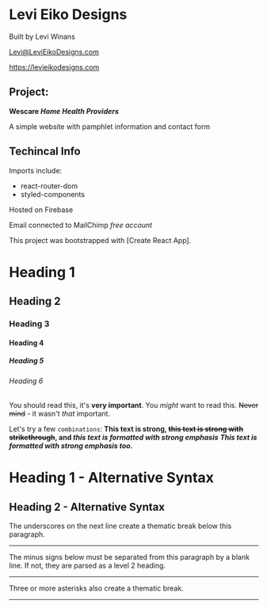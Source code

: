 # Levi Eiko Designs

Built by Levi Winans

<Levi@LeviEikoDesigns.com>

<https://levieikodesigns.com>


## Project:

**Wescare _Home Health Providers_**

A simple website with pamphlet information and contact form

## Techincal Info
Imports include:
* react-router-dom
* styled-components

Hosted on Firebase

Email connected to MailChimp _free account_



This project was bootstrapped with [Create React App].



# Heading 1
## Heading 2
### Heading 3
#### Heading 4
##### Heading 5
###### Heading 6

You should read this, it's **very important**.
You _might_ want to read this.
~~Never mind~~ - it wasn't _that_ important.

Let's try a few `combinations`:
**This text is strong, ~~this text is strong with strikethrough~~, and _this text is formatted with strong emphasis_**
***This text is formatted with strong emphasis too.***

Heading 1 - Alternative Syntax
========

Heading 2 - Alternative Syntax
--------
The underscores on the next line create a thematic break below this paragraph.
___
The minus signs below must be separated from this paragraph by a blank line.
If not, they are parsed as a level 2 heading.

----
Three or more asterisks also create a thematic break.
****